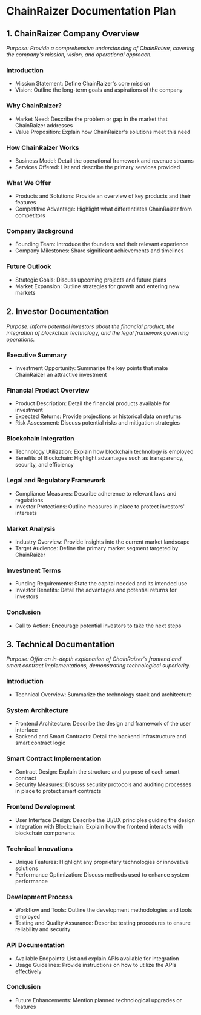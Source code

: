 # ChainRaizer Documentation Plan

## 1. ChainRaizer Company Overview
*Purpose: Provide a comprehensive understanding of ChainRaizer, covering the company's mission, vision, and operational approach.*

### Introduction
- Mission Statement: Define ChainRaizer's core mission
- Vision: Outline the long-term goals and aspirations of the company

### Why ChainRaizer?
- Market Need: Describe the problem or gap in the market that ChainRaizer addresses
- Value Proposition: Explain how ChainRaizer's solutions meet this need

### How ChainRaizer Works
- Business Model: Detail the operational framework and revenue streams
- Services Offered: List and describe the primary services provided

### What We Offer
- Products and Solutions: Provide an overview of key products and their features
- Competitive Advantage: Highlight what differentiates ChainRaizer from competitors

### Company Background
- Founding Team: Introduce the founders and their relevant experience
- Company Milestones: Share significant achievements and timelines

### Future Outlook
- Strategic Goals: Discuss upcoming projects and future plans
- Market Expansion: Outline strategies for growth and entering new markets

## 2. Investor Documentation
*Purpose: Inform potential investors about the financial product, the integration of blockchain technology, and the legal framework governing operations.*

### Executive Summary
- Investment Opportunity: Summarize the key points that make ChainRaizer an attractive investment

### Financial Product Overview
- Product Description: Detail the financial products available for investment
- Expected Returns: Provide projections or historical data on returns
- Risk Assessment: Discuss potential risks and mitigation strategies

### Blockchain Integration
- Technology Utilization: Explain how blockchain technology is employed
- Benefits of Blockchain: Highlight advantages such as transparency, security, and efficiency

### Legal and Regulatory Framework
- Compliance Measures: Describe adherence to relevant laws and regulations
- Investor Protections: Outline measures in place to protect investors' interests

### Market Analysis
- Industry Overview: Provide insights into the current market landscape
- Target Audience: Define the primary market segment targeted by ChainRaizer

### Investment Terms
- Funding Requirements: State the capital needed and its intended use
- Investor Benefits: Detail the advantages and potential returns for investors

### Conclusion
- Call to Action: Encourage potential investors to take the next steps

## 3. Technical Documentation
*Purpose: Offer an in-depth explanation of ChainRaizer's frontend and smart contract implementations, demonstrating technological superiority.*

### Introduction
- Technical Overview: Summarize the technology stack and architecture

### System Architecture
- Frontend Architecture: Describe the design and framework of the user interface
- Backend and Smart Contracts: Detail the backend infrastructure and smart contract logic

### Smart Contract Implementation
- Contract Design: Explain the structure and purpose of each smart contract
- Security Measures: Discuss security protocols and auditing processes in place to protect smart contracts

### Frontend Development
- User Interface Design: Describe the UI/UX principles guiding the design
- Integration with Blockchain: Explain how the frontend interacts with blockchain components

### Technical Innovations
- Unique Features: Highlight any proprietary technologies or innovative solutions
- Performance Optimization: Discuss methods used to enhance system performance

### Development Process
- Workflow and Tools: Outline the development methodologies and tools employed
- Testing and Quality Assurance: Describe testing procedures to ensure reliability and security

### API Documentation
- Available Endpoints: List and explain APIs available for integration
- Usage Guidelines: Provide instructions on how to utilize the APIs effectively

### Conclusion
- Future Enhancements: Mention planned technological upgrades or features